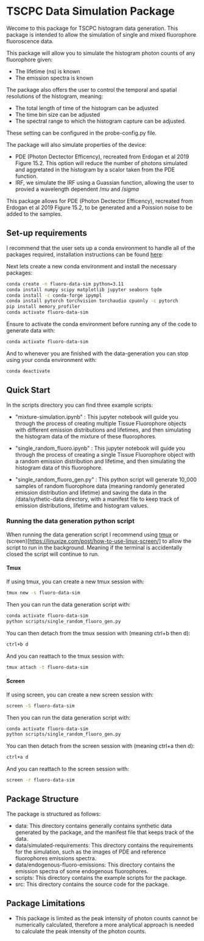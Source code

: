 # TSCPC Data Simulation Package
Wecome to this package for TSCPC histogram data generation. This package is intended to allow the simulation of single and mixed fluorophore fluoroscence data.

This package will allow you to simulate the histogram photon counts of any fluorophore given:
- The lifetime (ns) is known
- The emission spectra is known

The package also offers the user to control the temporal and spatial resolutions of the histogram, meaning:
- The total length of time of the histogram can be adjusted
- The time bin size can be adjusted
- The spectral range to which the histogram capture can be adjusted.

These setting can be configured in the probe-config.py file.

The package will also simulate properties of the device:
-  PDE (Photon Dectector Efficency), recreated from Erdogan et al 2019 Figure 15.2. This option will reduce the number of photons simulated and aggretated in the histogram by a scalor taken from the PDE function.
- IRF, we simulate the IRF using a Guassian function, allowing the user to provied a wavelength dependent $/mu$ and $/sigma$

This package allows for PDE (Photon Dectector Efficency), recreated from Erdogan et al 2019 Figure 15.2, to be generated and a Poission noise to be added to the samples.


## Set-up requirements
I recommend that the user sets up a conda environment to handle all of the packages required, installation instructions can be found [here](https://docs.anaconda.com/miniconda/miniconda-install/):


Next lets create a new conda environment and install the necessary packages:

```sh
conda create -n fluoro-data-sim python=3.11
conda install numpy scipy matplotlib jupyter seaborn tqdm
conda install -c conda-forge ipympl
conda install pytorch torchvision torchaudio cpuonly -c pytorch
pip install memory_profiler
conda activate fluoro-data-sim
```

Ensure to activate the conda environment before running any of the code to generate data with: 
```sh
conda activate fluoro-data-sim
```

And to whenever you are finished with the data-generation you can stop using your conda environment with:

```sh
conda deactivate
```

## Quick Start
In the scripts directory you can find three example scripts:
- "mixture-simulation.ipynb" : This jupyter notebook will guide you through the process of creating multiple Tissue Fluorophore objects with different emission distributions and lifetimes, and then simulating the histogram data of the mixture of these fluorophores.

- "single_random_fluoro.ipynb" : This jupyter notebook will guide you through the process of creating a single Tissue Fluorophore object with a random emission distribution and lifetime, and then simulating the histogram data of this fluorophore.

- "single_random_fluoro_gen.py" : This python script will generate 10_000 samples of random fluorophore data (meaning randomly generated emission distribution and lifetime) and saving the data in the /data/sythetic-data directory, with a manifest file to keep track of emission distributions, lifetime and histogram values.

### Running the data generation python script
When running the data generation script I recommend using [tmux](https://github.com/tmux/tmux/wiki) or (screen)[https://linuxize.com/post/how-to-use-linux-screen/] to allow the script to run in the background. Meaning if the terminal is accidentally closed the script will continue to run.

#### Tmux

If using tmux, you can create a new tmux session with:
```sh
tmux new -s fluoro-data-sim
```

Then you can run the data generation script with:
```sh
conda activate fluoro-data-sim
python scripts/single_random_fluoro_gen.py
```

You can then detach from the tmux session with (meaning ctrl+b then d):
```sh
ctrl+b d
```

And you can reattach to the tmux session with:
```sh
tmux attach -t fluoro-data-sim
```

#### Screen
If using screen, you can create a new screen session with:
```sh
screen -S fluoro-data-sim
```

Then you can run the data generation script with:
```sh
conda activate fluoro-data-sim
python scripts/single_random_fluoro_gen.py
```

You can then detach from the screen session with (meaning ctrl+a then d):
```sh
ctrl+a d
```

And you can reattach to the screen session with:
```sh
screen -r fluoro-data-sim
```



## Package Structure
The package is structured as follows:

- data: This directory contains generally contains synthetic data generated by the package, and the manifest file that keeps track of the data.
- data/simulated-requirements: This directory contains the requirements for the simulation, such as the images of PDE and reference fluorophores emissions spectra.
- data/endogenous-fluoro-emissions: This directory contains the emission spectra of some endogenous fluorophores.
- scripts: This directory contains the example scripts for the package.
- src: This directory contains the source code for the package.

## Package Limitations
- This package is limited as the peak intensity of photon counts cannot be numerically calculated, therefore a more analytical approach is needed to calculate the peak intensity of the photon counts.



